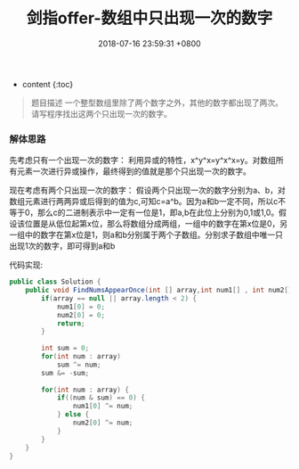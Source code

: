 ﻿---
layout: post
title:  "剑指offer-数组中只出现一次的数字"
date:   2018-07-16 23:59:31 +0800
categories: 剑指offer 
tags: 数组 位运算
---

* content
{:toc}

> 题目描述
一个整型数组里除了两个数字之外，其他的数字都出现了两次。请写程序找出这两个只出现一次的数字。

### 解体思路
先考虑只有一个出现一次的数字：
利用异或的特性，x^y^x=y^x^x=y。对数组所有元素一次进行异或操作，最终得到的值就是那个只出现一次的数字。

现在考虑有两个只出现一次的数字：
假设两个只出现一次的数字分别为a、b，对数组元素进行两两异或后得到的值为c,可知c=a^b。因为a和b一定不同，所以c不等于0，那么c的二进制表示中一定有一位是1，即a,b在此位上分别为0,1或1,0。假设该位置是从低位起第x位，那么将数组分成两组，一组中的数字在第x位是0，另一组中的数字在第x位是1，则a和b分别属于两个子数组。分别求子数组中唯一只出现1次的数字，即可得到a和b

代码实现:
```java
public class Solution {
    public void FindNumsAppearOnce(int [] array,int num1[] , int num2[]) {
        if(array == null || array.length < 2) {
            num1[0] = 0;
            num2[0] = 0;
            return;
        }
        
        int sum = 0;
        for(int num : array)
            sum ^= num;
        sum &= -sum;
        
        for(int num : array) {
            if((num & sum) == 0) {
                num1[0] ^= num;
            } else {
                num2[0] ^= num;
            }
        }
    }
}
```



